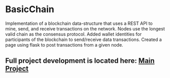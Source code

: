 # BasicChain
Implementation of a blockchain data-structure that uses a REST API to mine, send, and receive transactions on the network.  Nodes use the longest valid chain as the consensus protocol.  Added wallet identities for participants of the blockchain to send/receive data transactions.  Created a page using flask to post transactions from a given node.

## Full project development is located here:  [Main Project](https://github.com/IE-Blockchain-Team/python_blockchain_app)
